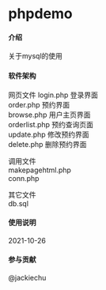 # phpdemo

#### 介绍
关于mysql的使用

#### 软件架构
网页文件
login.php     登录界面  
order.php     预约界面  
browse.php    用户主页界面  
orderlist.php 预约查询页面  
update.php    修改预约界面  
delete.php    删除预约界面  

调用文件  
makepagehtml.php    
conn.php  

其它文件  
db.sql    





#### 使用说明

2021-10-26



#### 参与贡献

@jackiechu





